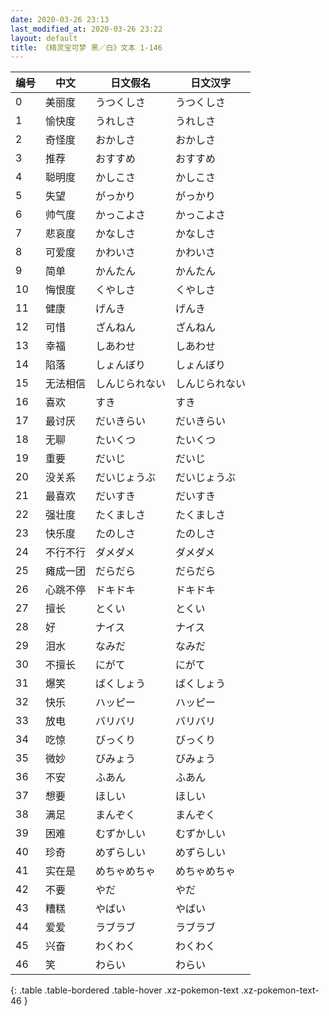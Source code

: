 ```yaml
---
date: 2020-03-26 23:13
last_modified_at: 2020-03-26 23:22
layout: default
title: 《精灵宝可梦 黑／白》文本 1-146
---
```

| 编号 | 中文 | 日文假名 | 日文汉字 |
| ---- | ---- | ---- | --- |
| 0 | 美丽度 | うつくしさ | うつくしさ |
| 1 | 愉快度 | うれしさ | うれしさ |
| 2 | 奇怪度 | おかしさ | おかしさ |
| 3 | 推荐 | おすすめ | おすすめ |
| 4 | 聪明度 | かしこさ | かしこさ |
| 5 | 失望 | がっかり | がっかり |
| 6 | 帅气度 | かっこよさ | かっこよさ |
| 7 | 悲哀度 | かなしさ | かなしさ |
| 8 | 可爱度 | かわいさ | かわいさ |
| 9 | 简单 | かんたん | かんたん |
| 10 | 悔恨度 | くやしさ | くやしさ |
| 11 | 健康 | げんき | げんき |
| 12 | 可惜 | ざんねん | ざんねん |
| 13 | 幸福 | しあわせ | しあわせ |
| 14 | 陷落 | しょんぼり | しょんぼり |
| 15 | 无法相信 | しんじられない | しんじられない |
| 16 | 喜欢 | すき | すき |
| 17 | 最讨厌 | だいきらい | だいきらい |
| 18 | 无聊 | たいくつ | たいくつ |
| 19 | 重要 | だいじ | だいじ |
| 20 | 没关系 | だいじょうぶ | だいじょうぶ |
| 21 | 最喜欢 | だいすき | だいすき |
| 22 | 强壮度 | たくましさ | たくましさ |
| 23 | 快乐度 | たのしさ | たのしさ |
| 24 | 不行不行 | ダメダメ | ダメダメ |
| 25 | 瘫成一团 | だらだら | だらだら |
| 26 | 心跳不停 | ドキドキ | ドキドキ |
| 27 | 擅长 | とくい | とくい |
| 28 | 好 | ナイス | ナイス |
| 29 | 泪水 | なみだ | なみだ |
| 30 | 不擅长 | にがて | にがて |
| 31 | 爆笑 | ばくしょう | ばくしょう |
| 32 | 快乐 | ハッピー | ハッピー |
| 33 | 放电 | バリバリ | バリバリ |
| 34 | 吃惊 | びっくり | びっくり |
| 35 | 微妙 | びみょう | びみょう |
| 36 | 不安 | ふあん | ふあん |
| 37 | 想要 | ほしい | ほしい |
| 38 | 满足 | まんぞく | まんぞく |
| 39 | 困难 | むずかしい | むずかしい |
| 40 | 珍奇 | めずらしい | めずらしい |
| 41 | 实在是 | めちゃめちゃ | めちゃめちゃ |
| 42 | 不要 | やだ | やだ |
| 43 | 糟糕 | やばい | やばい |
| 44 | 爱爱 | ラブラブ | ラブラブ |
| 45 | 兴奋 | わくわく | わくわく |
| 46 | 笑 | わらい | わらい |
{: .table .table-bordered .table-hover .xz-pokemon-text .xz-pokemon-text-46 }